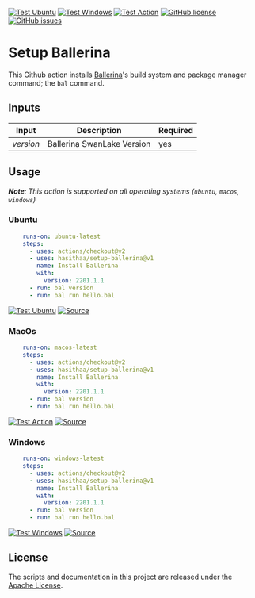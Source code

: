 [![Test Ubuntu](https://github.com/hasithaa/setup-ballerina/actions/workflows/test-ubuntu.yml/badge.svg?branch=main)](https://github.com/hasithaa/setup-ballerina/actions/workflows/test-ubuntu.yml)
[![Test Windows](https://github.com/hasithaa/setup-ballerina/actions/workflows/test-windows.yml/badge.svg?branch=main)](https://github.com/hasithaa/setup-ballerina/actions/workflows/test-windows.yml)
[![Test Action](https://github.com/hasithaa/setup-ballerina/actions/workflows/test-macos.yml/badge.svg?branch=main)](https://github.com/hasithaa/setup-ballerina/actions/workflows/test-macos.yml)
[![GitHub license](https://img.shields.io/github/license/hasithaa/setup-ballerina)](https://github.com/hasithaa/setup-ballerina/blob/main/LICENSE)
[![GitHub issues](https://img.shields.io/github/issues/hasithaa/setup-ballerina)](https://github.com/hasithaa/setup-ballerina/issues)

# Setup Ballerina

This Github action installs [Ballerina](https://ballerina.io)'s build system and package manager command; the `bal` command.

## Inputs

|Input| Description|Required|
|---|---|---|
|_version_|Ballerina SwanLake Version|yes|

## Usage

_**Note**: This action is supported on all operating systems (`ubuntu`, `macos`, `windows`)_

### Ubuntu

```yaml
    runs-on: ubuntu-latest
    steps:
      - uses: actions/checkout@v2
      - uses: hasithaa/setup-ballerina@v1
        name: Install Ballerina
        with:
          version: 2201.1.1
      - run: bal version
      - run: bal run hello.bal
```

[![Test Ubuntu](https://github.com/hasithaa/setup-ballerina/actions/workflows/test-ubuntu.yml/badge.svg?branch=main)](https://github.com/hasithaa/setup-ballerina/actions/workflows/test-ubuntu.yml)
[![Source](https://img.shields.io/badge/-Source-blue)](https://github.com/hasithaa/setup-ballerina/blob/main/.github/workflows/test-ubuntu.yml)

### MacOs

```yaml
    runs-on: macos-latest
    steps:
      - uses: actions/checkout@v2
      - uses: hasithaa/setup-ballerina@v1
        name: Install Ballerina
        with:
          version: 2201.1.1
      - run: bal version
      - run: bal run hello.bal
```

[![Test Action](https://github.com/hasithaa/setup-ballerina/actions/workflows/test-macos.yml/badge.svg?branch=main)](https://github.com/hasithaa/setup-ballerina/actions/workflows/test-macos.yml)
[![Source](https://img.shields.io/badge/-Source-blue)](https://github.com/hasithaa/setup-ballerina/blob/main/.github/workflows/test-macos.yml)

### Windows

```yaml
    runs-on: windows-latest
    steps:
      - uses: actions/checkout@v2
      - uses: hasithaa/setup-ballerina@v1
        name: Install Ballerina
        with:
          version: 2201.1.1
      - run: bal version
      - run: bal run hello.bal
```

[![Test Windows](https://github.com/hasithaa/setup-ballerina/actions/workflows/test-windows.yml/badge.svg?branch=main)](https://github.com/hasithaa/setup-ballerina/actions/workflows/test-windows.yml)
[![Source](https://img.shields.io/badge/-Source-blue)](https://github.com/hasithaa/setup-ballerina/blob/main/.github/workflows/test-windows.yml)

## License
The scripts and documentation in this project are released under the [Apache License](https://github.com/hasithaa/setup-ballerina/blob/main/LICENSE).